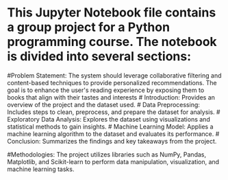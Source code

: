 # This Jupyter Notebook file contains a group project for a Python programming course. The notebook is divided into several sections:
#Problem Statement: 
The system should leverage collaborative filtering and content-based techniques to provide personalized recommendations. The goal is to enhance the user's reading experience by exposing them to books that align with their tastes and interests
    # Introduction: 
    Provides an overview of the project and the dataset used.
    # Data Preprocessing: 
    Includes steps to clean, preprocess, and prepare the dataset for analysis.
    # Exploratory Data Analysis: 
    Explores the dataset using visualizations and statistical methods to gain insights.
    # Machine Learning Model: 
    Applies a machine learning algorithm to the dataset and evaluates its performance.
    # Conclusion: 
    Summarizes the findings and key takeaways from the project.

#Methodologies: The project utilizes libraries such as NumPy, Pandas, Matplotlib, and Scikit-learn to perform data manipulation, visualization, and machine learning tasks.
